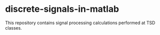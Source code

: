 # discrete-signals-in-matlab
This repository contains signal processing calculations performed at TSD classes.
